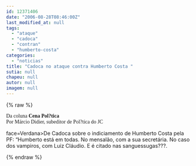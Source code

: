 ```yaml
---
id: 12371406
date: "2006-08-28T08:46:00Z"
last_modified_at: null
tags:
  - "ataque"
  - "cadoca"
  - "contran"
  - "humberto-costa"
categories:
  - "noticias"
title: "Cadoca no ataque contra Humberto Costa "
sutia: null
chapeu: null
autor: null
imagem: null
---
```

{% raw %}
<p><P><FONT face=Verdana>Da coluna <STRONG>Cena Pol?tica</STRONG><BR>Por Márcio Didier, subeditor de Pol?tica do JC</FONT></P></p>
<p><P><FONT</p>
<p> face=Verdana>De Cadoca sobre o indiciamento de Humberto Costa pela PF: “Humberto está em todas. No mensalão, com a sua secretária. No caso dos vampiros, com Luiz Cláudio. E é citado nas sanguessugas???.</FONT></P> </p>
{% endraw %}